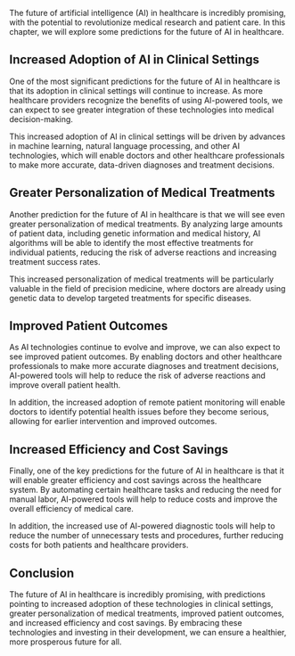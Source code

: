 
The future of artificial intelligence (AI) in healthcare is incredibly promising, with the potential to revolutionize medical research and patient care. In this chapter, we will explore some predictions for the future of AI in healthcare.

Increased Adoption of AI in Clinical Settings
---------------------------------------------

One of the most significant predictions for the future of AI in healthcare is that its adoption in clinical settings will continue to increase. As more healthcare providers recognize the benefits of using AI-powered tools, we can expect to see greater integration of these technologies into medical decision-making.

This increased adoption of AI in clinical settings will be driven by advances in machine learning, natural language processing, and other AI technologies, which will enable doctors and other healthcare professionals to make more accurate, data-driven diagnoses and treatment decisions.

Greater Personalization of Medical Treatments
---------------------------------------------

Another prediction for the future of AI in healthcare is that we will see even greater personalization of medical treatments. By analyzing large amounts of patient data, including genetic information and medical history, AI algorithms will be able to identify the most effective treatments for individual patients, reducing the risk of adverse reactions and increasing treatment success rates.

This increased personalization of medical treatments will be particularly valuable in the field of precision medicine, where doctors are already using genetic data to develop targeted treatments for specific diseases.

Improved Patient Outcomes
-------------------------

As AI technologies continue to evolve and improve, we can also expect to see improved patient outcomes. By enabling doctors and other healthcare professionals to make more accurate diagnoses and treatment decisions, AI-powered tools will help to reduce the risk of adverse reactions and improve overall patient health.

In addition, the increased adoption of remote patient monitoring will enable doctors to identify potential health issues before they become serious, allowing for earlier intervention and improved outcomes.

Increased Efficiency and Cost Savings
-------------------------------------

Finally, one of the key predictions for the future of AI in healthcare is that it will enable greater efficiency and cost savings across the healthcare system. By automating certain healthcare tasks and reducing the need for manual labor, AI-powered tools will help to reduce costs and improve the overall efficiency of medical care.

In addition, the increased use of AI-powered diagnostic tools will help to reduce the number of unnecessary tests and procedures, further reducing costs for both patients and healthcare providers.

Conclusion
----------

The future of AI in healthcare is incredibly promising, with predictions pointing to increased adoption of these technologies in clinical settings, greater personalization of medical treatments, improved patient outcomes, and increased efficiency and cost savings. By embracing these technologies and investing in their development, we can ensure a healthier, more prosperous future for all.
